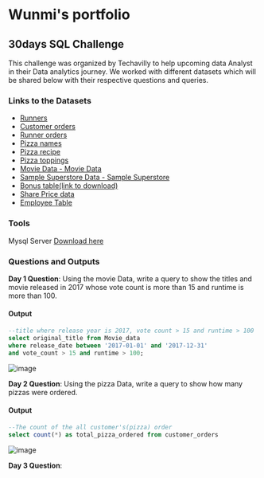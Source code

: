 # Wunmi's portfolio

## 30days SQL Challenge

This challenge was organized by Techavilly to help upcoming data Analyst in their Data analytics journey. We worked with different datasets which will be shared below with their respective questions and queries.

### Links to the Datasets
- [Runners](https://techavilly.net/wp-content/uploads/2023/10/runners.xlsx)
- [Customer orders](https://techavilly.net/wp-content/uploads/2023/10/customer_orders.xlsx)
- [Runner orders](https://techavilly.net/wp-content/uploads/2023/10/runner_orders.xlsx)
- [Pizza names](https://techavilly.net/wp-content/uploads/2023/10/pizza_names.xlsx)
- [Pizza recipe](https://techavilly.net/wp-content/uploads/2023/10/pizza_recipe.xlsx)
- [Pizza toppings](https://techavilly.net/wp-content/uploads/2023/10/pizza_toppings-.xlsx)
- [Movie Data - Movie Data](https://techavilly.net/wp-content/uploads/2023/03/Movie-Data.zip)
- [Sample Superstore Data - Sample Superstore](https://techavilly.net/wp-content/uploads/2023/04/Sample-Superstore-Complete.xlsx)
- [Bonus table(link to download)](https://yvzdlz.clicks.mlsend.com/te/cl/eyJ2Ijoie1wiYVwiOjM0NTkxOCxcImxcIjoxMDI1OTE0NjU3NzU5NTcxMzAsXCJyXCI6MTAyNTkxNDY5NTg4NTc5NTI0fSIsInMiOiI3N2ExMjhjYTNiMmE0OTVlIn0)
- [Share Price data](https://techavilly.net/wp-content/uploads/2023/10/SharePrice-.xlsx)
- [Employee Table](https://techavilly.net/wp-content/uploads/2023/10/Employee-Table.xlsx)

### Tools
Mysql Server [Download here](https://dev.mysql.com/downloads/windows/installer/8.0.html)

### Questions and Outputs

**Day 1 Question**: Using the movie Data, write a query to show the titles and movie released in 2017 whose vote count is more than 15 and runtime is more than 100.

#### Output
```sql
--title where release year is 2017, vote count > 15 and runtime > 100
select original_title from Movie_data
where release_date between '2017-01-01' and '2017-12-31'
and vote_count > 15 and runtime > 100;
```
![image](https://github.com/oenijesiku/Wunmi_portfolio/assets/87021092/6fe0451f-d7a6-41ba-b29d-e57909e27a6a)

**Day 2 Question**: Using the pizza Data, write a query to show how many pizzas were ordered.
#### Output
```sql
--The count of the all customer's(pizza) order
select count(*) as total_pizza_ordered from customer_orders
```
![image](https://github.com/oenijesiku/Wunmi_portfolio/assets/87021092/592e4f4c-0225-432f-8cf3-a2567cc4b73e)

**Day 3 Question**: 



























